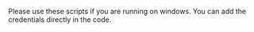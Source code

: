 Please use these scripts if you are running on windows.
You can add the credentials directly in the code. 
